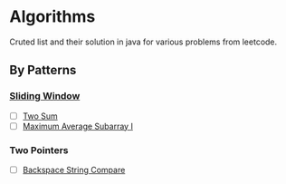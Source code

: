 # Algorithms

Cruted list and their solution in java for various problems from leetcode.

## By Patterns

### [Sliding Window](src/main/java/com/unlockprogramming/algorithms/_01_sliding_window/README.md)

- [ ] [Two Sum](src/main/java/com/unlockprogramming/algorithms/_01_sliding_window/_001_two_sum/Optimized.java)
- [ ] [Maximum Average Subarray I](src/main/java/com/unlockprogramming/algorithms/_01_sliding_window/_002_find_maximum_average_of_sub_arrays/Optimized.java)

### Two Pointers

- [ ] [Backspace String Compare](src/main/java/com/unlockprogramming/algorithms/_02_two_pointers/_001_backspace_string_compare/)
